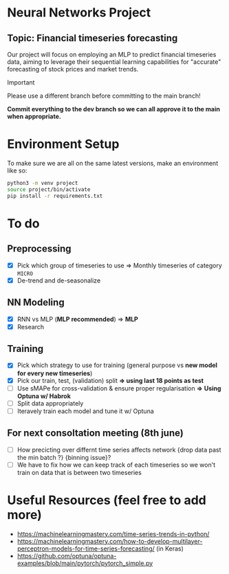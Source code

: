 # Neural Networks Project
## Topic: Financial timeseries forecasting
Our project will focus on employing an MLP to predict financial timeseries data, aiming to leverage their sequential learning capabilities for "accurate" forecasting of stock prices and market trends.

> [!IMPORTANT]
> Please use a different branch before committing to the main branch!
> 
> **Commit everything to the dev branch so we can all approve it to the main when appropriate.**


# Environment Setup

To make sure we are all on the same latest versions, make an environment like so:

```bash
python3 -m venv project
source project/bin/activate
pip install -r requirements.txt
```
# To do
## Preprocessing
- [x] Pick which group of timeseries to use => Monthly timeseries of category `MICRO`
- [x] De-trend and de-seasonalize
## NN Modeling
- [x] RNN vs MLP (**MLP recommended**) => **MLP**
- [x] Research

## Training
- [x] Pick which strategy to use for training (general purpose vs **new model for every new timeseries**)
- [x] Pick our train, test, (validation) split **=> using last 18 points as test**
- [ ] Use sMAPe for cross-validation & ensure proper regularisation **=>** **Using Optuna w/ Habrok**
- [ ] Split data appropriately
- [ ] Iteravely train each model and tune it w/ Optuna

## For next consoltation meeting (8th june)
- [ ] How precicting over differnt time series affects network {drop data past the min batch ?} {binning issue}?
- [ ] We have to fix how we can keep track of each timeseries so we won't train on data that is between two timeseries

# Useful Resources (feel free to add more)
- https://machinelearningmastery.com/time-series-trends-in-python/ 
- https://machinelearningmastery.com/how-to-develop-multilayer-perceptron-models-for-time-series-forecasting/ (in Keras)
- https://github.com/optuna/optuna-examples/blob/main/pytorch/pytorch_simple.py
